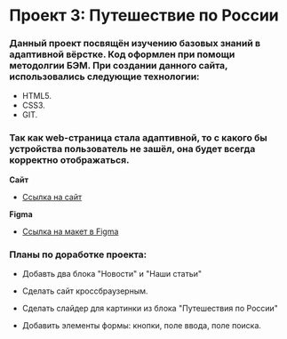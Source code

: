 # Проект 3: Путешествие по России

### Данный проект посвящён изучению базовых знаний в адаптивной вёрстке. Код оформлен при помощи методолгии БЭМ. При создании данного сайта, использовались следующие технологии:
* HTML5.
* CSS3.
* GIT.

### Так как web-страница стала адаптивной, то с какого бы устройства пользователь не зашёл, она будет всегда корректно отображаться.

**Сайт**

* [Ссылка на cайт](https://alexandrv9.github.io/russian-travel/)


**Figma**

* [Ссылка на макет в Figma](https://www.figma.com/file/OyRWEjU6wBwRe1hapzQoLx/Sprint-3%3A-Russia-%2F-desktop-%2B-mobile?node-id=28503%3A0)

### Планы по доработке проекта:

* Добавть два блока "Новости" и "Наши статьи"

* Сделать сайт кроссбраузерным.

* Сделать слайдер для картинки из блока "Путешествия по России"

* Добавить элементы формы: кнопки, поле ввода, поле поиска.
